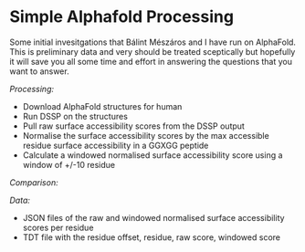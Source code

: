 # Simple Alphafold Processing

Some initial invesitgations that Bálint Mészáros and I have run on AlphaFold. This is preliminary data and very should be treated sceptically but hopefully it will save you all some time and effort in answering the questions that you want to answer.

*Processing:*
- Download AlphaFold structures for human
- Run DSSP on the structures
- Pull raw surface accessibility scores from the DSSP output 
- Normalise the surface accessibility scores by the max accessible residue surface accessibility in a GGXGG peptide
- Calculate a windowed normalised surface accessibility score using a window of +/-10 residue

*Comparison:*


*Data:*
- JSON files of the raw and windowed normalised surface accessibility scores per residue
- TDT file with the residue offset, residue, raw score, windowed score
